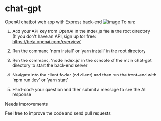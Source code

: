 # chat-gpt
OpenAI chatbot web app with Express back-end
![image](https://user-images.githubusercontent.com/44801711/211764225-86eefd13-9665-4891-aee3-6a444b66c65e.png)
To run: <br/>

1. Add your API key from OpenAI in the index.js file in the root directory<br/>
(If you don't have an API, sign up for free: https://beta.openai.com/overview) <br/>

3. Run the command 'npm install' or 'yarn install' in the root directory<br/>

5. Run the command, 'node index.js' in the console of the main chat-gpt directory to start the back-end server <br/>

7. Navigate into the client folder (cd client) and then run the front-end with 'npm run dev' or 'yarn start'

9. Hard-code your question and then submit a message to see the AI response <br/>

<u>Needs improvements</u> <br/>

Feel free to improve the code and send pull requests
